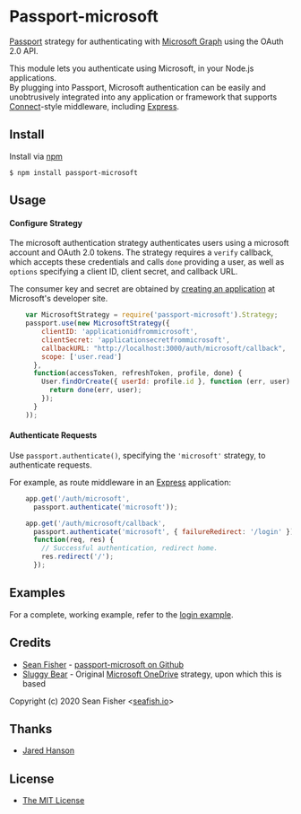 # Passport-microsoft

[Passport](https://github.com/jaredhanson/passport) strategy for authenticating
with [Microsoft Graph](https://graph.microsoft.io/) using the OAuth 2.0 API.

This module lets you authenticate using Microsoft, in your Node.js applications.  
By plugging into Passport, Microsoft authentication can be easily and unobtrusively
integrated into any application or framework that supports [Connect](http://www.senchalabs.org/connect/)-style
middleware, including [Express](http://expressjs.com/).

## Install

Install via [npm](https://www.npmjs.com/package/passport-microsoft)

    $ npm install passport-microsoft

## Usage

#### Configure Strategy

The microsoft authentication strategy authenticates users using a microsoft account and OAuth 2.0 tokens.  The strategy requires a `verify` callback, which
accepts these credentials and calls `done` providing a user, as well as
`options` specifying a client ID, client secret, and callback URL.

The consumer key and secret are obtained by [creating an application](https://apps.dev.microsoft.com/#/appList) at
Microsoft's developer site.

```js
    var MicrosoftStrategy = require('passport-microsoft').Strategy;
    passport.use(new MicrosoftStrategy({
        clientID: 'applicationidfrommicrosoft',
        clientSecret: 'applicationsecretfrommicrosoft',
        callbackURL: "http://localhost:3000/auth/microsoft/callback",
        scope: ['user.read']
      },
      function(accessToken, refreshToken, profile, done) {
        User.findOrCreate({ userId: profile.id }, function (err, user) {
          return done(err, user);
        });
      }
    ));
```

#### Authenticate Requests

Use `passport.authenticate()`, specifying the `'microsoft'` strategy, to
authenticate requests.

For example, as route middleware in an [Express](http://expressjs.com/)
application:

```js
    app.get('/auth/microsoft',
      passport.authenticate('microsoft'));

    app.get('/auth/microsoft/callback', 
      passport.authenticate('microsoft', { failureRedirect: '/login' }),
      function(req, res) {
        // Successful authentication, redirect home.
        res.redirect('/');
      });
```

## Examples

For a complete, working example, refer to the [login example](https://github.com/seanfisher/passport-microsoft/tree/master/example/login).

## Credits

  - [Sean Fisher](https://www.seafish.io) - [passport-microsoft on Github](https://github.com/seanfisher/passport-microsoft)
  - [Sluggy Bear](http://github.com/slugbay) - Original [Microsoft OneDrive](https://github.com/slugbay/passport-onedrive) strategy, upon which this is based

  Copyright (c) 2020 Sean Fisher <[seafish.io](https://www.seafish.io)>

## Thanks

  - [Jared Hanson](http://github.com/jaredhanson)

## License

  - [The MIT License](http://opensource.org/licenses/MIT)
